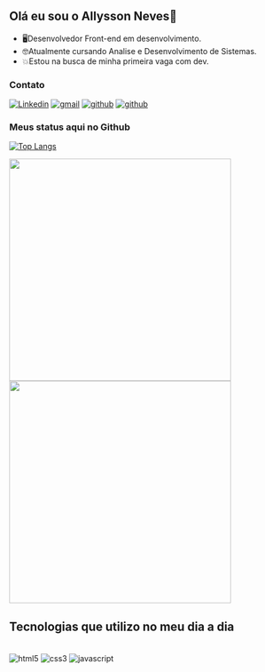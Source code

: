 

## Olá eu sou o Allysson Neves👋

- 🖥️Desenvolvedor Front-end em desenvolvimento.
- 🤓Atualmente cursando Analise e Desenvolvimento de Sistemas.
- 💥Estou na busca de minha primeira vaga com dev.

### Contato

[![Linkedin](https://img.shields.io/badge/LinkedIn-0077B5?style=for-the-badge&logo=linkedin&logoColor=white)](https://www.linkedin.com/in/allysson-neves/)
[![gmail](https://img.shields.io/badge/Gmail-D14836?style=for-the-badge&logo=gmail&logoColor=white)](mailto:allysson.nevesf10@gmail.com)
[![github](https://img.shields.io/badge/GitHub-100000?style=for-the-badge&logo=github&logoColor=white)](https://github.com/allyssonf10)
[![github](https://img.shields.io/badge/Instagram-E4405F?style=for-the-badge&logo=instagram&logoColor=white)](https://www.instagram.com/allysson.nevesf10/)


### Meus status aqui no Github

[![Top Langs](https://github-readme-stats.vercel.app/api/top-langs/?username=allyssonf10&layout=compact)](https://github.com/allyssonf10/github-readme-stats)

<div>
   <img width='400em' src='https://github-readme-stats.vercel.app/api?username=allyssonf10&show_icons=true&theme=dark'>
  </div>
  <div>
   <img width='400em' src='https://github-readme-streak-stats.herokuapp.com?user=allyssonf10&theme=react&date_format=j%20M%5B%20Y%5D&fire=DD0000&ring=52DD81&dates=52DD81&stroke=ABCFDD' />
  </div>


## Tecnologias que utilizo no meu dia a dia

<div style="display: inline-block"><br/>
    <img align="center" alt="html5" src="https://img.shields.io/badge/HTML5-E34F26?style=for-the-badge&logo=html5&logoColor=white"  />
    <img align="center" alt="css3" src="https://img.shields.io/badge/CSS3-1572B6?style=for-the-badge&logo=css3&logoColor=white"  />
    <img align="center" alt="javascript" src="https://img.shields.io/badge/JavaScript-323330?style=for-the-badge&logo=javascript&logoColor=F7DF1E"  />
</div><br/>
